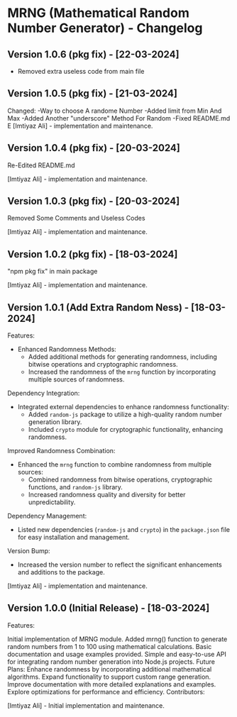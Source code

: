 
# MRNG (Mathematical Random Number Generator) - Changelog

## Version 1.0.6 (pkg fix) - [22-03-2024]
- Removed extra useless code from main file

## Version 1.0.5 (pkg fix) - [21-03-2024]
Changed:
 -Way to choose A randome Number
 -Added limit from Min And Max
 -Added Another "underscore" Method For Random
 -Fixed README.md
 E
[Imtiyaz Ali] - implementation and maintenance.


## Version 1.0.4 (pkg fix) - [20-03-2024]
Re-Edited README.md

[Imtiyaz Ali] - implementation and maintenance.
## Version 1.0.3 (pkg fix) - [20-03-2024]
Removed Some Comments and Useless Codes

[Imtiyaz Ali] - implementation and maintenance.


## Version 1.0.2 (pkg fix) - [18-03-2024]
"npm pkg fix" in main package

[Imtiyaz Ali] - implementation and maintenance.

## Version 1.0.1 (Add Extra Random Ness) - [18-03-2024]
Features:
- Enhanced Randomness Methods:
  - Added additional methods for generating randomness, including bitwise operations and cryptographic randomness.
  - Increased the randomness of the `mrng` function by incorporating multiple sources of randomness.

Dependency Integration:
- Integrated external dependencies to enhance randomness functionality:
  - Added `random-js` package to utilize a high-quality random number generation library.
  - Included `crypto` module for cryptographic functionality, enhancing randomness.

Improved Randomness Combination:
- Enhanced the `mrng` function to combine randomness from multiple sources:
  - Combined randomness from bitwise operations, cryptographic functions, and `random-js` library.
  - Increased randomness quality and diversity for better unpredictability.

Dependency Management:
- Listed new dependencies (`random-js` and `crypto`) in the `package.json` file for easy installation and management.

Version Bump:
- Increased the version number to reflect the significant enhancements and additions to the package.

[Imtiyaz Ali] - implementation and maintenance.


## Version 1.0.0 (Initial Release) - [18-03-2024]
Features:

Initial implementation of MRNG module.
Added mrng() function to generate random numbers from 1 to 100 using mathematical calculations.
Basic documentation and usage examples provided.
Simple and easy-to-use API for integrating random number generation into Node.js projects.
Future Plans:
Enhance randomness by incorporating additional mathematical algorithms.
Expand functionality to support custom range generation.
Improve documentation with more detailed explanations and examples.
Explore optimizations for performance and efficiency.
Contributors:

[Imtiyaz Ali] - Initial implementation and maintenance.
